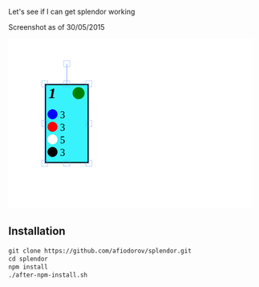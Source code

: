 Let's see if I can get splendor working

Screenshot as of 30/05/2015

![cards drawn](scr.png)

## Installation

```shell
git clone https://github.com/afiodorov/splendor.git
cd splendor
npm install
./after-npm-install.sh
```
